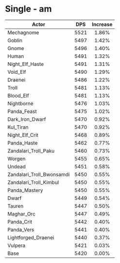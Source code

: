 # Single - am
| Actor | DPS | Increase |
|---|:---:|:---:|
|Mechagnome|5521|1.86%|
|Goblin|5497|1.42%|
|Gnome|5496|1.40%|
|Human|5491|1.32%|
|Night_Elf_Haste|5491|1.31%|
|Void_Elf|5490|1.29%|
|Draenei|5486|1.22%|
|Troll|5481|1.13%|
|Blood_Elf|5481|1.13%|
|Nightborne|5476|1.03%|
|Panda_Feast|5475|1.02%|
|Dark_Iron_Dwarf|5470|0.92%|
|Kul_Tiran|5470|0.92%|
|Night_Elf_Crit|5468|0.89%|
|Panda_Haste|5462|0.77%|
|Zandalari_Troll_Paku|5460|0.73%|
|Worgen|5455|0.65%|
|Undead|5451|0.58%|
|Zandalari_Troll_Bwonsamdi|5450|0.55%|
|Zandalari_Troll_Kimbul|5450|0.55%|
|Panda_Mastery|5450|0.55%|
|Dwarf|5449|0.54%|
|Tauren|5447|0.50%|
|Maghar_Orc|5447|0.49%|
|Panda_Crit|5442|0.40%|
|Panda_Vers|5441|0.40%|
|Lightforged_Draenei|5440|0.37%|
|Vulpera|5421|0.03%|
|Base|5420|0.00%|
